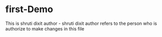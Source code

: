 # first-Demo

This is shruti dixit
author - shruti dixit 
author refers to the person who is authorize to make changes in this file 